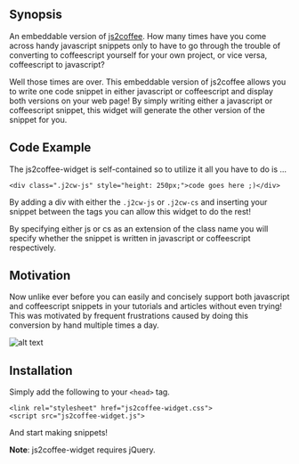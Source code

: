 ## Synopsis

An embeddable version of [js2coffee](https://js2coffee.github.io/js2coffee/). How many times have you come across handy javascript snippets only to have to go through the trouble of converting to coffeescript yourself for your own project, or vice versa, coffeescript to javascript? 

Well those times are over. This embeddable version of js2coffee allows you to write one code snippet in either javascript or coffeescript and display both versions on your web page! By simply writing either a javascript or coffeescript snippet, this widget will generate the other version of the snippet for you.

## Code Example

The js2coffee-widget is self-contained so to utilize it all you have to do is ...

```
<div class=".j2cw-js" style="height: 250px;">code goes here ;)</div>
```

By adding a div with either the `.j2cw-js` or `.j2cw-cs` and inserting your snippet between the tags you can allow this widget to do the rest! 

By specifying either js or cs as an extension of the class name you will specify whether the snippet is written in javascript or coffeescript respectively.

## Motivation

Now unlike ever before you can easily and concisely support both javascript and coffeescript snippets in your tutorials and articles without even trying! This was motivated by frequent frustrations caused by doing this conversion by hand multiple times a day.

![alt text](https://github.com/johncipponeri/js2coffee-widget/demo/screenshot.png "Screenshot")

## Installation

Simply add the following to your `<head>` tag.

```
<link rel="stylesheet" href="js2coffee-widget.css">
<script src="js2coffee-widget.js">
```

And start making snippets!

**Note**: js2coffee-widget requires jQuery.
